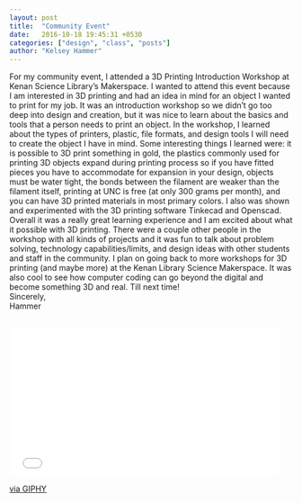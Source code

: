 ```yaml
---
layout: post
title:  "Community Event"
date:   2016-10-18 19:45:31 +0530
categories: ["design", "class", "posts"]
author: "Kelsey Hammer"
---
```

For my community event, I attended a 3D Printing Introduction Workshop at Kenan Science Library’s Makerspace. 
I wanted to attend this event because I am interested in 3D printing and had an idea in mind for an object I wanted to print for my job.
It was an introduction workshop so we didn’t go too deep into design and creation, but it was nice to learn about the basics and tools that
a person needs to print an object. In the workshop, I learned about the types of printers, plastic, file formats, and design tools I will need
to create the object I have in mind. Some interesting things I learned were: it is possible to 3D print something in gold, the plastics 
commonly used for printing 3D objects expand during printing process so if you have fitted pieces you have to accommodate for expansion in your 
design, objects must be water tight, the bonds between the filament are weaker than the filament itself, printing at UNC is free 
(at only 300 grams per month), and you can have 3D printed materials in most primary colors. I also was shown and experimented with the 3D printing
software Tinkecad and Openscad. 
<br>
Overall it was a really great learning experience and I am excited about what it possible with 3D printing. There were a couple other people in the workshop with all kinds of projects and it was fun to talk about problem solving, technology capabilities/limits, and design ideas with other students and staff in the community. I plan on going back to more workshops for 3D printing (and maybe more) at the Kenan Library Science Makerspace. It was also cool to see how computer coding can go beyond the digital and become something 3D and real. Till next time! 
<br>
Sincerely, 
<br>
Hammer 

<br>

<iframe src="//giphy.com/embed/yqtpq8rqqXBh6" width="480" height="263" frameBorder="0" class="giphy-embed" allowFullScreen></iframe><p><a href="https://giphy.com/gifs/reaction-moss-it-crowd-yqtpq8rqqXBh6">via GIPHY</a></p>

